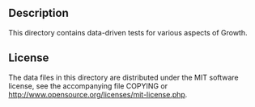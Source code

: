 Description
------------

This directory contains data-driven tests for various aspects of Growth.

License
--------

The data files in this directory are distributed under the MIT software
license, see the accompanying file COPYING or
http://www.opensource.org/licenses/mit-license.php.

